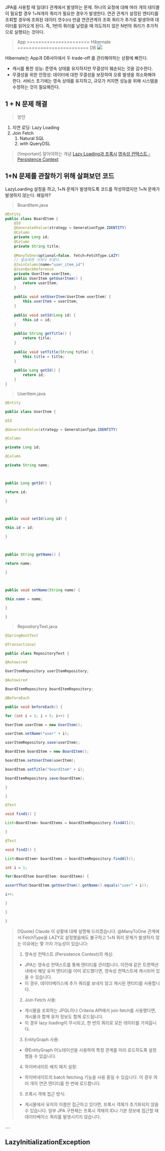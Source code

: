 JPA를 사용할 때 일대다 관계에서 발생하는 문제. 하나의 요청에 대해 여러 개의 테이블이 필요할 경우 1+N개의 쿼리가 필요한 경우가 발생한다. 연관 관계가 설정된 엔티티를 조회할 경우에 조회된 데이터 갯수(n) 만큼 연관관계의 조회 쿼리가 추가로 발생하여 데이터를 읽어오게 된다. 즉, 1번의 쿼리를 날렸을 때 의도하지 않은 N번의 쿼리가 추가적으로 실행되는 것이다.

>  App ====================== Hibernate ========================= DB
![](https://onedrive.live.com/embed?resid=C4F97B3B64AE3E7A%218130&authkey=%21ABdc0dCDw7n5Vlw&width=1432&height=360)

Hibernate는 App과 DB사이에서 두 trade-off 를 관리해야하는 상황에 빠진다.
- 캐시를 통한 성능: 준영속 상태를 유지하지만 무결성이 훼손되는 것을 감수한다.
- 무결성을 위한 안정성: 데이터에 대한 무결성을 보장하여 오류 발생을 최소화해야 한다.
서비스 초기에는 영속 상태를 유지하고, 규모가 커지면 성능을 위해 시스템을 수정하는 것이 필요해진다.
## 1 + N 문제 해결
> 방안
1. 지연 로딩: Lazy Loading
2. Join Fetch
	1. Natural SQL
	2. with QueryDSL
> [!important] 알아야하는 개념
> [Lazy Loading과 프록시](https://velog.io/@bagt/%ED%94%84%EB%A1%9D%EC%8B%9CProxy%EC%99%80-%EC%A7%80%EC%97%B0%EB%A1%9C%EB%94%A9Lazy-Loading)
> [영속성 컨텍스트 - Persistence Context](https://incheol-jung.gitbook.io/docs/q-and-a/spring/persistence-context)
## 1+N 문제를 관찰하기 위해 살펴보던 코드
LazyLoarding 설정을 하고, 1+N 문제가 발생하도록 코드를 작성하였지만 1+N 문제가 발생하지 않는다. 왜일까?
> BoardItem.java
```java
@Entity
public class BoardItem {
	@Id
	@GeneratedValue(strategy = GenerationType.IDENTITY)
	@Column
	private Long id;
	@Column
	private String title;
	
	@ManyToOne(optional=false, fetch=FetchType.LAZY) 
	// 필요하면 가져다 주겠다.
	@JoinColumn(name="user_item_id")
	@JsonBackReference
	private UserItem userItem;
	public UserItem getUserItem() {
		return userItem;
	}
	
	public void setUserItem(UserItem userItem) {
		this.userItem = userItem;
	}
	
	public void setId(Long id) {
		this.id = id;
	}
	
	public String getTitle() {
		return title;
	}
	
	public void setTitle(String title) {
		this.title = title;
	}
	
	public Long getId() {
		return id;
	}
}
```

> UserItem.java
```java
@Entity

public class UserItem {

@Id

@GeneratedValue(strategy = GenerationType.IDENTITY)

@Column

private Long id;

@Column

private String name;

  

public Long getId() {

return id;

}

  

public void setId(Long id) {

this.id = id;

}

  

public String getName() {

return name;

}

  

public void setName(String name) {

this.name = name;

}

}
```

> RepositoryTest.java
```java
@SpringBootTest

@Transactional

public class RepositoryTest {

@Autowired

UserItemRepository userItemRepository;

@Autowired

BoardItemRepository boardItemRepository;

@BeforeEach

public void beforeEach() {

for (int i = 1; i < 5; i++) {

UserItem userItem = new UserItem();

userItem.setName("user" + i);

userItemRepository.save(userItem);

BoardItem boardItem = new BoardItem();

boardItem.setUserItem(userItem);

boardItem.setTitle("boardItem" + i);

boardItemRepository.save(boardItem);

}

}

@Test

void find1() {

List<BoardItem> boardItems = boardItemRepository.findAll();

}

@Test

void find2() {

List<BoardItem> boardItems = boardItemRepository.findAll();

int i = 1;

for(BoardItem boardItem: boardItems) {

assertThat(boardItem.getUserItem().getName().equals("user" + i));

i++;

}

}

}
```

> [!Quote] Claude
> 이 상황에 대해 설명해 드리겠습니다. @ManyToOne 관계에서 FetchType을 LAZY로 설정했음에도 불구하고 1+N 쿼리 문제가 발생하지 않는 이유에는 몇 가지 가능성이 있습니다:
> 1. 영속성 컨텍스트 (Persistence Context)의 캐싱:
 >  - JPA는 영속성 컨텍스트를 통해 엔티티를 관리합니다. 이전에 같은 트랜잭션 내에서 해당 유저 엔티티를 이미 로드했다면, 영속성 컨텍스트에 캐시되어 있을 수 있습니다.
  > - 이 경우, 데이터베이스에 추가 쿼리를 보내지 않고 캐시된 엔티티를 사용합니다.
>2. Join Fetch 사용:
 >  - 게시물을 조회하는 JPQL이나 Criteria API에서 join fetch를 사용했다면, 게시물과 함께 유저 정보도 함께 로드됩니다.
> - 이 경우 lazy loading이 무시되고, 한 번의 쿼리로 모든 데이터를 가져옵니다.
> 3. EntityGraph 사용:
> - @EntityGraph 어노테이션을 사용하여 특정 관계를 미리 로드하도록 설정했을 수 있습니다.
> 4. 하이버네이트 배치 페치 설정:
  > - 하이버네이트의 batch fetching 기능을 사용 중일 수 있습니다. 이 경우 여러 개의 연관 엔티티를 한 번에 로드합니다.
> 5. 프록시 객체 접근 방식:
  > - 게시물에서 유저의 이름만 접근하고 있다면, 프록시 객체가 초기화되지 않을 수 있습니다. 일부 JPA 구현체는 프록시 객체의 ID나 기본 정보에 접근할 때 데이터베이스 쿼리를 발생시키지 않습니다.

....

## LazyInitializationException

